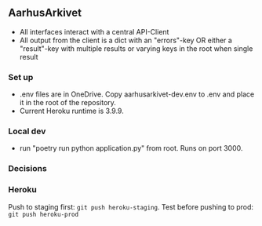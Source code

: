 ## AarhusArkivet
- All interfaces interact with a central API-Client
- All output from the client is a dict with an "errors"-key OR either a "result"-key with multiple results or varying keys in the root when single result

### Set up
- .env files are in OneDrive. Copy aarhusarkivet-dev.env to .env and place it in the root of the repository.
- Current Heroku runtime is 3.9.9.

### Local dev
- run "poetry run python application.py" from root. Runs on port 3000.

### Decisions

### Heroku
Push to staging first: `git push heroku-staging`. Test before pushing to prod: `git push heroku-prod`

